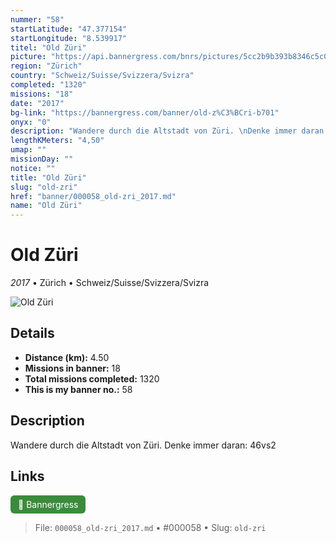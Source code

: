 ```yaml
---
nummer: "58"
startLatitude: "47.377154"
startLongitude: "8.539917"
titel: "Old Züri"
picture: "https://api.bannergress.com/bnrs/pictures/5cc2b9b393b8346c5c05546085c29585"
region: "Zürich"
country: "Schweiz/Suisse/Svizzera/Svizra"
completed: "1320"
missions: "18"
date: "2017"
bg-link: "https://bannergress.com/banner/old-z%C3%BCri-b701"
onyx: "0"
description: "Wandere durch die Altstadt von Züri. \nDenke immer daran: 46vs2"
lengthKMeters: "4,50"
umap: ""
missionDay: ""
notice: ""
title: "Old Züri"
slug: "old-zri"
href: "banner/000058_old-zri_2017.md"
name: "Old Züri"
---
```

# Old Züri

*2017* • Zürich • Schweiz/Suisse/Svizzera/Svizra

![Old Züri](https://api.bannergress.com/bnrs/pictures/5cc2b9b393b8346c5c05546085c29585)



## Details
- **Distance (km):** 4.50
- **Missions in banner:** 18
- **Total missions completed:** 1320
- **This is my banner no.:** 58



## Description
Wandere durch die Altstadt von Züri. 
Denke immer daran: 46vs2



## Links
<a href="https://bannergress.com/banner/old-z%C3%BCri-b701" target="_blank" style="display:inline-block;margin-right:8px;padding:6px 12px;background:#3c8b3c;color:#fff;text-decoration:none;border-radius:6px;">🔗 Bannergress</a>



> File: `000058_old-zri_2017.md`
> • #000058
> • Slug: `old-zri`
